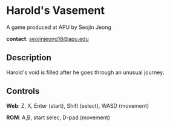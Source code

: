 # Harold's Vasement

A game produced at APU by Seojin Jeong

**contact**: seojinjeong18@apu.edu

## Description

Harold's void is filled after he goes through an unusual journey.

## Controls 

**Web**: Z, X, Enter (start), Shift (select), WASD (movement)

**ROM**: A,B, start selec, D-pad (movement)